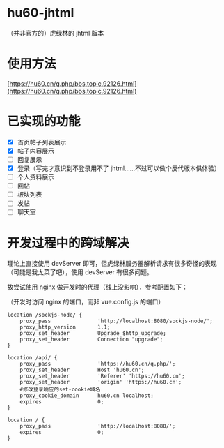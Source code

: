 # hu60-jhtml

（并非官方的）虎绿林的 jhtml 版本

# 使用方法

[https://hu60.cn/q.php/bbs.topic.92126.html](https://hu60.cn/q.php/bbs.topic.92126.html)

# 已实现的功能

- [x] 首页帖子列表展示
- [x] 帖子内容展示
- [ ] 回复展示
- [x] 登录（写完才意识到不登录用不了 jhtml......不过可以做个反代版本供体验）
- [ ] 个人资料展示
- [ ] 回帖
- [ ] 板块列表
- [ ] 发帖
- [ ] 聊天室

# 开发过程中的跨域解决

理论上直接使用 devServer 即可，但虎绿林服务器解析请求有很多奇怪的表现（可能是我太菜了吧），使用 devServer 有很多问题。

故尝试使用 nginx 做开发时的代理（线上没影响），参考配置如下：

（开发时访问 nginx 的端口，而非 vue.config.js 的端口）

```
location /sockjs-node/ {
    proxy_pass               'http://localhost:8080/sockjs-node/';
    proxy_http_version       1.1;
    proxy_set_header         Upgrade $http_upgrade;
    proxy_set_header         Connection "upgrade";
}

location /api/ {
    proxy_pass               'https://hu60.cn/q.php/';
    proxy_set_header         Host 'hu60.cn';
    proxy_set_header         'Referer' 'https://hu60.cn';
    proxy_set_header         'origin' 'https://hu60.cn';
    #修改登录响应的set-cookie域名
    proxy_cookie_domain      hu60.cn localhost;
    expires                  0;
}

location / {
    proxy_pass               'http://localhost:8080/';
    expires                  0;
}
```

